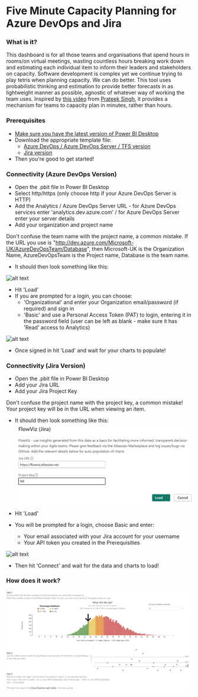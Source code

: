 # Five Minute Capacity Planning for Azure DevOps and Jira

### What is it?
This dashboard is for all those teams and organisations that spend hours in rooms/on virtual meetings, wasting countless hours breaking work down and estimating each individual item to inform their leaders and stakeholders on capacity. Software development is complex yet we continue trying to play tetris when planning capacity. We can do better. This tool uses probabilistic thinking and estimation to provide better forecasts in as lightweight manner as possible, agnostic of whatever way of working the team uses. Inspired by [this video](https://youtu.be/3xX5AzKpV_Q) from [Prateek Singh](https://twitter.com/singhpr), it provides a mechanism for teams to capacity plan in minutes, rather than hours.

### Prerequisites
* [Make sure you have the latest version of Power BI Desktop](https://aka.ms/pbiSingleInstaller)
* Download the appropriate template file:
  - [Azure DevOps / Azure DevOps Server / TFS version](https://github.com/nbrown02/FlowViz/raw/main/FlowViz%20(Project).pbit)
  - [Jira version](https://github.com/nbrown02/FlowViz/raw/main/FlowViz%20(Organization).pbit) 
* Then you're good to get started!

### Connectivity (Azure DevOps Version)
* Open the .pbit file in Power BI Desktop
* Select http/https (only choose http if your Azure DevOps Server is HTTP)
* Add the Analytics / Azure DevOps Server URL - for Azure DevOps services enter 'analytics.dev.azure.com' / for Azure DevOps Server enter your server details
* Add your organization and project name

Don't confuse the team name with the project name, a common mistake. If the URL you use is "http://dev.azure.com/Microsoft-UK/AzureDevOpsTeam/Database", then Microsoft-UK is the Organization Name, AzureDevOpsTeam is the Project name, Database is the team name.

* It should then look something like this:

![alt text](https://raw.githubusercontent.com/nbrown02/FlowViz/main/Screenshots/AzDO%20Services%20Login.png)

* Hit 'Load' 
* If you are prompted for a login, you can choose:
  - 'Organizational' and enter your Organization email/password (if required) and sign in
  - 'Basic' and use a Personal Access Token (PAT) to login, entering it in the password field (user can be left as blank - make sure it has 'Read' access to Analytics)

![alt text](https://docs.microsoft.com/en-us/azure/devops/report/powerbi/media/authentication-7.png?view=azure-devops)

* Once signed in hit 'Load' and wait for your charts to populate!

### Connectivity (Jira Version)
* Open the .pbit file in Power BI Desktop
* Add your Jira URL 
* Add your Jira Project Key 

Don't confuse the project name with the project key, a common mistake! Your project key will be in the URL when viewing an item.

* It should then look something like this:
![alt text](https://raw.githubusercontent.com/nbrown02/FlowViz-Jira/main/Screenshots/Login1.png)

* Hit 'Load' 
* You will be prompted for a login, choose Basic and enter:
  - Your email associated with your Jira account for your username
  - Your API token you created in the Prerequisities

![alt text](https://raw.githubusercontent.com/nbrown02/FlowViz-Jira/main/Screenshots/Login2.png)

* Then hit 'Connect' and wait for the data and charts to load!

### How does it work?

![alt text](https://raw.githubusercontent.com/nbrown02/5-Minute-Capacity-Planning/main/Screenshot.png)

